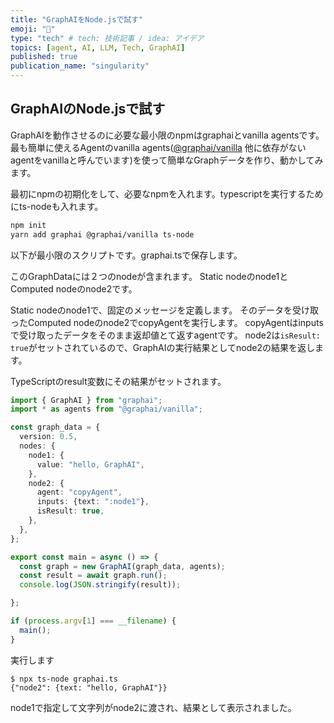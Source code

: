 ```yaml
---
title: "GraphAIをNode.jsで試す"
emoji: "🤖"
type: "tech" # tech: 技術記事 / idea: アイデア
topics: [agent, AI, LLM, Tech, GraphAI]
published: true
publication_name: "singularity"
---
```


## GraphAIのNode.jsで試す

GraphAIを動作させるのに必要な最小限のnpmはgraphaiとvanilla agentsです。
最も簡単に使えるAgentのvanilla agents([@graphai/vanilla](https://www.npmjs.com/package/@graphai/vanilla) 他に依存がないagentをvanillaと呼んでいます)を使って簡単なGraphデータを作り、動かしてみます。

最初にnpmの初期化をして、必要なnpmを入れます。typescriptを実行するためにts-nodeも入れます。

```sh
npm init
yarn add graphai @graphai/vanilla ts-node
```

以下が最小限のスクリプトです。graphai.tsで保存します。

このGraphDataには２つのnodeが含まれます。
Static nodeのnode1とComputed nodeのnode2です。

Static nodeのnode1で、固定のメッセージを定義します。
そのデータを受け取ったComputed nodeのnode2でcopyAgentを実行します。
copyAgentはinputsで受け取ったデータをそのまま返却値とて返すagentです。
node2は`isResult: true`がセットされているので、GraphAIの実行結果としてnode2の結果を返します。

TypeScriptのresult変数にその結果がセットされます。

```typescript
import { GraphAI } from "graphai";
import * as agents from "@graphai/vanilla";

const graph_data = {
  version: 0.5,
  nodes: {
    node1: {
      value: "hello, GraphAI",
    },
    node2: {
      agent: "copyAgent",
      inputs: {text: ":node1"},
      isResult: true,
    },
  },
};

export const main = async () => {
  const graph = new GraphAI(graph_data, agents);
  const result = await graph.run();
  console.log(JSON.stringify(result));

};

if (process.argv[1] === __filename) {
  main();
}
```

実行します
```shell-session
$ npx ts-node graphai.ts
{"node2": {text: "hello, GraphAI"}}
```

node1で指定して文字列がnode2に渡され、結果として表示されました。

